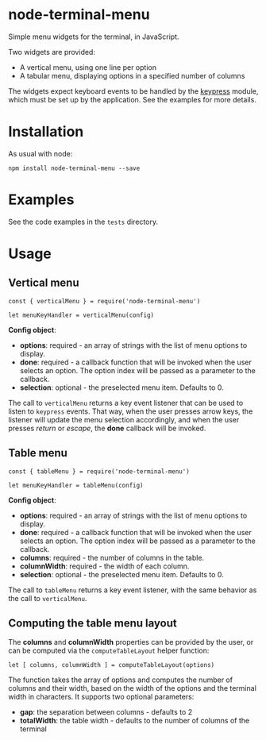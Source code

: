 # node-terminal-menu
Simple menu widgets for the terminal, in JavaScript.

Two widgets are provided:
- A vertical menu, using one line per option
- A tabular menu, displaying options in a specified number of columns

The widgets expect keyboard events to be handled by the
[keypress](https://github.com/TooTallNate/keypress) module, which must
be set up by the application. See the examples for more details.


# Installation
As usual with node:
```
npm install node-terminal-menu --save
```

# Examples
See the code examples in the `tests` directory.

# Usage

## Vertical menu
```
const { verticalMenu } = require('node-terminal-menu')

let menuKeyHandler = verticalMenu(config)
```

**Config object**:
- **options**: required - an array of strings with the list of menu options to display.
- **done**: required - a callback function that will be invoked when the user selects an option. The option index will be passed as a parameter to the callback.
- **selection**: optional - the preselected menu item. Defaults to 0.

The call to `verticalMenu` returns a key event listener that can be used to listen to `keypress` events. That way, when the user presses arrow keys, the listener will update the menu selection accordingly, and when the user presses *return* or *escape*, the **done** callback will be invoked.

## Table menu
```
const { tableMenu } = require('node-terminal-menu')

let menuKeyHandler = tableMenu(config)
```

**Config object**:
- **options**: required - an array of strings with the list of menu options to display.
- **done**: required - a callback function that will be invoked when the user selects an option. The option index will be passed as a parameter to the callback.
- **columns**: required - the number of columns in the table.
- **columnWidth**: required - the width of each column.
- **selection**: optional - the preselected menu item. Defaults to 0.

The call to `tableMenu` returns a key event listener, with the same behavior as the call to `verticalMenu`.

## Computing the table menu layout

The **columns** and **columnWidth** properties can be provided by the user, or can be computed via the `computeTableLayout` helper function:

```
let [ columns, columnWidth ] = computeTableLayout(options)
```

The function takes the array of options and computes the number of columns and their width, based on the width of the options and the terminal width in characters. It supports two optional parameters:
- **gap**: the separation between columns - defaults to 2
- **totalWidth**: the table width - defaults to the number of columns of the terminal
